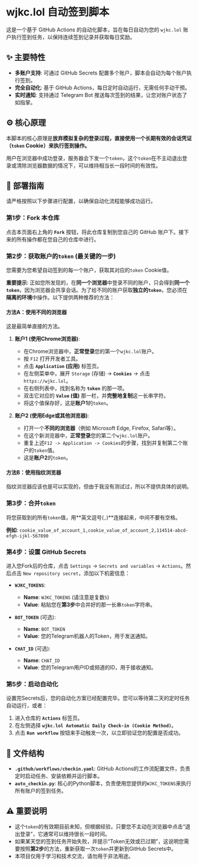 # wjkc.lol 自动签到脚本

这是一个基于 GitHub Actions 的自动化脚本，旨在每日自动为您的 `wjkc.lol` 账户执行签到任务，以保持连续签到记录并获取每日奖励。

## ✨ 主要特性

- **多账户支持**: 可通过 GitHub Secrets 配置多个账户，脚本会自动为每个账户执行签到。
- **完全自动化**: 基于 GitHub Actions，每日定时自动运行，无需任何手动干预。
- **实时通知**: 支持通过 Telegram Bot 推送每次签到的结果，让您对账户状态了如指掌。


## ⚙️ 核心原理

本脚本的核心原理是**放弃模拟复杂的登录过程，直接使用一个长期有效的会话凭证（`token` Cookie）来执行签到操作。**

用户在浏览器中成功登录，服务器会下发一个`token`，这个`token`在不主动退出登录或清除浏览器数据的情况下，可以维持相当长一段时间的有效性。

## 🚀 部署指南

请严格按照以下步骤进行配置，以确保自动化流程能够成功运行。

### 第1步：Fork 本仓库

点击本页面右上角的 **`Fork`** 按钮，将此仓库复制到您自己的 GitHub 账户下。接下来的所有操作都在您自己的仓库中进行。

### 第2步：获取账户的`token` (最关键的一步)

您需要为您希望自动签到的每一个账户，获取其对应的`token` Cookie值。

**重要提示**: 正如您所发现的，在**同一个浏览器**中登录不同的账户，只会得到**同一个`token`**，因为浏览器会共享会话。为了给不同的账户获取**独立的`token`**，您必须在**隔离的环境**中操作。以下提供两种推荐的方法：

#### 方法A：使用不同的浏览器

这是最简单直接的方法。

1.  **账户1 (使用Chrome浏览器)**:
    *   在Chrome浏览器中，**正常登录**您的第一个`wjkc.lol`账户。
    *   按 `F12` 打开开发者工具。
    *   点击 **`Application` (应用)** 标签页。
    *   在左侧菜单中，展开 `Storage` (存储) -> **`Cookies`** -> 点击 `https://wjkc.lol`。
    *   在右侧列表中，找到名称为 **`token`** 的那一项。
    *   双击它对应的 **`Value` (值)** 那一栏，并**完整地复制**这一长串字符。
    *   将这个值保存好，这是**账户1**的`token`。

2.  **账户2 (使用Edge或其他浏览器)**:
    *   打开一个**不同的浏览器**（例如 Microsoft Edge, Firefox, Safari等）。
    *   在这个新浏览器中，**正常登录**您的第二个`wjkc.lol`账户。
    *   重复上述`F12 -> Application -> Cookies`的步骤，找到并复制第二个账户的`token`值。
    *   这是**账户2**的`token`。

#### 方法B：使用指纹浏览器
指纹浏览器应该也是可以实现的，但由于我没有测试过，所以不提供具体的说明。

### 第3步：合并`token`

将您获取到的所有`token`值，用**英文逗号(`,`)**连接起来，中间不要有空格。

**例如**: `cookie_value_of_account_1,cookie_value_of_account_2,114514-abcd-efgh-ijkl-567890`

### 第4步：设置 GitHub Secrets

进入您Fork后的仓库，点击 `Settings` -> `Secrets and variables` -> `Actions`。然后点击 `New repository secret`，添加以下机密信息：

-   **`WJKC_TOKENS`**:
    -   **Name**: `WJKC_TOKENS` (请注意是复数`S`)
    -   **Value**: 粘贴您在**第3步**中合并好的那一长串`token`字符串。

-   **`BOT_TOKEN`** (可选):
    -   **Name**: `BOT_TOKEN`
    -   **Value**: 您的Telegram机器人的Token，用于发送通知。

-   **`CHAT_ID`** (可选):
    -   **Name**: `CHAT_ID`
    -   **Value**: 您的Telegram用户ID或频道的ID，用于接收通知。

### 第5步：启动自动化

设置完Secrets后，您的自动化方案已经配置完毕。您可以等待第二天的定时任务自动运行，或者：

1.  进入仓库的 **`Actions`** 标签页。
2.  在左侧选择 **`wjkc.lol Automatic Daily Check-in (Cookie Method)`**。
3.  点击 **`Run workflow`** 按钮来手动触发一次，以立即验证您的配置是否成功。

## 📝 文件结构

-   **`.github/workflows/checkin.yaml`**: GitHub Actions的工作流配置文件，负责定时启动任务、安装依赖并运行脚本。
-   **`auto_checkin.py`**: 核心的Python脚本，负责使用您提供的`WJKC_TOKENS`来执行所有账户的签到任务。

## ⚠️ 重要说明

-   这个`token`的有效期目前未知，但根据经验，只要您不主动在浏览器中点击“退出登录”，它通常可以维持很长一段时间。
-   如果某天您的签到任务开始失败，并提示“Token无效或已过期”，这说明您需要按照**第2步**的方法，重新获取一次`token`并更新到GitHub Secrets中。
-   本项目仅用于学习和技术交流，请勿用于非法用途。

